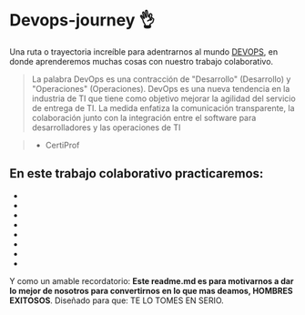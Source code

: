 # Devops-journey 👌
Una ruta o trayectoria increíble para adentrarnos al mundo [DEVOPS](https://platzi.com/blog/que-es-devops/ "DEVOPS"), en donde aprenderemos muchas cosas con nuestro trabajo colaborativo.


> La palabra DevOps es una contracción de 
"Desarrollo" (Desarrollo) y "Operaciones" (Operaciones).
DevOps es una nueva tendencia en la industria de TI que tiene como objetivo 
mejorar la agilidad del servicio de entrega de TI. 
La medida enfatiza la comunicación transparente, la colaboración junto con 
la integración entre el software para desarrolladores y las
operaciones de TI

> - CertiProf

## En este trabajo colaborativo practicaremos:

* 
* 
* 
* 
* 
* 
* 
* 

Y como un amable recordatorio: **Este readme.md es para motivarnos a dar lo mejor de nosotros para convertirnos en lo que mas deamos, HOMBRES EXITOSOS**.  Diseñado para que: TE LO TOMES EN SERIO.

